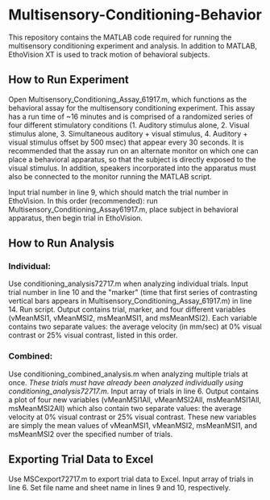 # Multisensory-Conditioning-Behavior

This repository contains the MATLAB code required for running the multisensory conditioning experiment and analysis. In addition to MATLAB, EthoVision XT is used to track motion of behavioral subjects. 

## How to Run Experiment

Open Multisensory_Conditioning_Assay_61917.m, which functions as the behavioral assay for the multisensory conditioning experiment. This assay has a run time of ~16 minutes and is comprised of a randomized series of four different stimulatory conditions (1. Auditory stimulus alone, 2. Visual stimulus alone, 3. Simultaneous auditory + visual stimulus, 4. Auditory + visual stimulus offset by 500 msec) that appear every 30 seconds. It is recommended that the assay run on an alternate monitor on which one can place a behavioral apparatus, so that the subject is directly exposed to the visual stimulus. In addition, speakers incorporated into the apparatus must also be connected to the monitor running the MATLAB script.
  
Input trial number in line 9, which should match the trial number in EthoVision. In this order (recommended): run Multisensory_Conditioning_Assay61917.m, place subject in behavioral apparatus, then begin trial in EthoVision. 

## How to Run Analysis
### Individual:

Use conditioning_analysis72717.m when analyzing individual trials. Input trial number in line 10 and the "marker" (time that first series of contrasting vertical bars appears in Multisensory_Conditioning_Assay_61917.m) in line 14. Run script. Output contains trial, marker, and four different variables (vMeanMSI1, vMeanMSI2, msMeanMSI1, and msMeanMSI2). Each variable contains two separate values: the average velocity (in mm/sec) at 0% visual contrast or 25% visual contrast, listed in this order.
 
### Combined:

Use conditioning_combined_analysis.m when analyzing multiple trials at once. *These trials must have already been analyzed individually using conditioning_analysis72717.m*. Input array of trials in line 6. Output contains a plot of four new variables (vMeanMSI1All, vMeanMSI2All, msMeanMSI1All, msMeanMSI2All) which also contain two separate values: the average velocity at 0% visual contrast or 25% visual contrast. These new variables are simply the mean values of vMeanMSI1, vMeanMSI2, msMeanMSI1, and msMeanMSI2 over the specified number of trials.


## Exporting Trial Data to Excel

  Use MSCexport72717.m to export trial data to Excel. Input array of trials in line 6. Set file name and sheet name in lines 9 and 10, respectively. 
